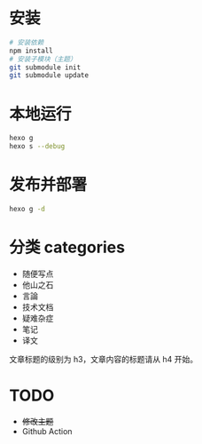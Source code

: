 # 安装
```zsh
# 安装依赖
npm install
# 安装子模块（主题）
git submodule init
git submodule update
```

# 本地运行
```zsh
hexo g
hexo s --debug
```

# 发布并部署 
```zsh
hexo g -d
```

# 分类 categories
- 随便写点 
- 他山之石
- 言論
- 技术文档
- 疑难杂症
- 笔记
- 译文

文章标题的级别为 h3，文章内容的标题请从 h4 开始。

# TODO
- ~~修改主题~~
- Github Action
